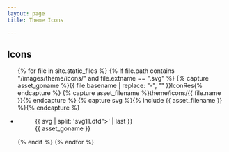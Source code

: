 ```yaml
---
layout: page
title: Theme Icons

---
```


## Icons

<ul class="theme-icon-list">
{% for file in site.static_files %}
{% if file.path contains "/images/theme/icons/" and file.extname == ".svg" %}
    {% capture asset_goname %}{{ file.basename | replace: "-", "" }}IconRes{% endcapture %}
    {% capture asset_filename %}theme/icons/{{ file.name }}{% endcapture %}
    {% capture svg %}{% include {{ asset_filename }} %}{% endcapture %}
  <li class="icon-item"><figure>{{ svg | split: 'svg11.dtd">' | last }}<figcaption>{{ asset_goname }}</figcaption></figure></li>
{% endif %}
{% endfor %}
</ul>
